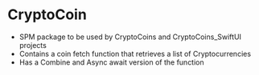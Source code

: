#  CryptoCoin

- SPM package to be used by CryptoCoins and CryptoCoins_SwiftUI projects
- Contains a coin fetch function that retrieves a list of Cryptocurrencies
- Has a Combine and Async await version of the function

